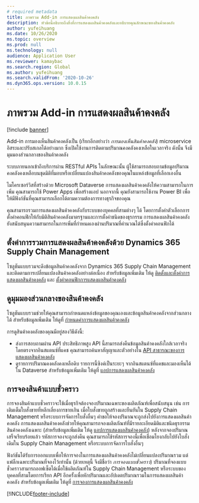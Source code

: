 ```yaml
---
# required metadata
title: ภาพรวม Add-in การแสดงผลสินค้าคงคลัง
description: หัวข้อนี้อธิบายถึงสิ่งที่การแสดงผลสินค้าคงคลังและอธิบายคุณลักษณะของสินค้าคงคลัง
author: yufeihuang
ms.date: 10/26/2020
ms.topic: overview
ms.prod: null
ms.technology: null
audience: Application User
ms.reviewer: kamaybac
ms.search.region: Global
ms.author: yufeihuang
ms.search.validFrom: '2020-10-26'
ms.dyn365.ops.version: 10.0.15
---
```


# <a name="inventory-visibility-add-in-overview"></a>ภาพรวม Add-in การแสดงผลสินค้าคงคลัง

[!include [banner](../includes/banner.md)]

Add-in การมองเห็นสินค้าคงคลังเป็น (เรียกอีกอย่างว่า *การมองเห็นสินค้าคงคลัง*) microservice อิสระและปรับสเกลได้อย่างมาก ซึ่งเปิดใช้งานการติดตามปริมาณคงคลังคงเหลือในเวลาจริง ดังนั้น จึงมีมุมมองส่วนกลางของสินค้าคงคลัง

ระบบภายนอกเข้าถึงบริการผ่าน RESTful APIs ในลักษณะนั้น ผู้ใช้สามารถสอบถามข้อมูลปริมาณคงคลังคงเหลือบนชุดมิติที่มอบหรือเปลี่ยนแปลงสินค้าคงคลังของคุณในแหล่งข้อมูลที่เลือกเองอื่น

ไมโครเซอร์วิสที่สร้างด้วย Microsoft Dataverse การแสดงผลสินค้าคงคลังให้ความสามารถในการเพิ่ม คุณสามารถใช้ Power Apps เพื่อสร้างแอป นอกจากนี้ คุณยังสามารถใช้งาน Power BI เพื่อให้มีฟังก์ชันที่คุณสามารถเลือกได้ตามความต้องการทางธุรกิจของคุณ

คุณสามารถรวมการแสดงผลสินค้าคงคลังกับระบบของบุคคลที่สามต่างๆ ได้ โดยการตั้งค่าตัวเลือกการตั้งค่าคอนฟิกให้กับมิติสินค้าคงคลังมาตรฐานและการตั้งค่าชนิดของธุรกรรม การแสดงผลสินค้าคงคลังยังสนับสนุนความสามารถในการเพิ่มที่กําหนดเองผ่านปริมาณที่คํานวณได้ซึ่งตั้งค่าคอนฟิกได้

## <a name="inventory-visibility-integration-with-dynamics-365-supply-chain-management"></a>ตั้งค่าการรวมการแสดงผลสินค้าคงคลังด้วย Dynamics 365 Supply Chain Management

โซลูชันแบบรวมจะดึงข้อมูลสินค้าคงคลังจาก Dynamics 365 Supply Chain Management และติดตามการเปลี่ยนแปลงสินค้าคงคลังอย่างต่อเนื่อง สำหรับข้อมูลเพิ่มเติม ให้ดู [ติดตั้งและตั้งค่าการแสดงผลสินค้าคงคลัง](inventory-visibility-setup.md) และ [ตั้งค่าคอนฟิกการแสดงผลสินค้าคงคลัง](inventory-visibility-configuration.md)

## <a name="get-a-global-view-of-inventory"></a>ดูมุมมองส่วนกลางของสินค้าคงคลัง

โซลูชันแบบรวมช่วยให้คุณสามารถกําหนดแหล่งข้อมูลของคุณเองและข้อมูลสินค้าคงคลังจากส่วนกลางได้ สำหรับข้อมูลเพิ่มเติม ให้ดูที่ [กำหนดค่าการแสดงผลสินค้าคงคลัง](inventory-visibility-configuration.md)

การดูสินค้าคงคลังของคุณมีอยู่สองวิธีดังนี้:

- ส่งการสอบถามผ่าน API ประสิทธิภาพสูง API นี้สามารถส่งคืนข้อมูลสินค้าคงคลังใกล้เวลาจริงโดยตรงจากอินสแตนซ์ที่แคช คุณสามารถค้นหาสัญญาและตัวอย่างใน [API สาธารณะของการแสดงผลสินค้าคงคลัง](inventory-visibility-api.md)
- ดูรายการปริมาณคงคลังคงเหลือดิบ รายการนี้ซิงค์เป็นระยะๆ จากอินสแตนซ์ที่แคชและมองเห็นได้ใน Dataverse สำหรับข้อมูลเพิ่มเติม ให้ดูที่ [แอปการแสดงผลสินค้าคงคลัง](inventory-visibility-power-platform.md)

## <a name="soft-reservations"></a>การจองสินค้าแบบชั่วคราว

การจองสินค้าแบบชั่วคราวจะใช้เมื่อธุรกิจต้องจองปริมาณเฉพาะของผลิตภัณฑ์เพื่อสนับสนุน เช่น การเติมเต็มใบสั่งขายที่หลีกเลี่ยงการขายเกิน เมื่อใบสั่งขายถูกสร้างและยืนยันใน Supply Chain Management หรือระบบการจัดการใบสั่งอื่นๆ คำขอให้จองปริมาณจะถูกส่งไปยังการแสดงผลสินค้าคงคลัง การแสดงผลสินค้าคงคลังช่วยให้คุณสามารถจองผลิตภัณฑ์ที่มีรายละเอียดมิติและชนิดธุรกรรมสินค้าคงคลังเฉพาะ (สำหรับข้อมูลเพิ่มเติม ให้ดู [แอปการแสดงผลสินค้าคงคลัง](inventory-visibility-power-platform.md)) หลังจากจองปริมาณเสร็จเรียบร้อยแล้ว รหัสการจองจะถูกส่งคืน คุณสามารถใช้รหัสการจองนี้เพื่อเชื่อมโยงกลับไปยังใบสั่งเดิมใน Supply Chain Management หรือระบบการจัดการใบสั่งอื่นๆ

ฟังก์ชันได้รับการออกแบบเพื่อให้การจองในการแสดงผลสินค้าคงคลังไม่เปลี่ยนแปลงปริมาณรวม แต่แฟล็กเฉพาะปริมาณที่จองไว้เท่านั้น (ด้วยเหตุนี้ จึงมีชื่อว่า *การจองแบบชั่วคราว*) ปริมาณที่จองแบบชั่วคราวสามารถออฟเซ็ตได้เมื่อใช้ผลิตภัณฑ์ใน Supply Chain Management หรือระบบของบุคคลที่สามโดยการเรียก API อีกครั้งเพื่อหักปริมาณและอัปเดตปริมาณรวมในการแสดงผลสินค้าคงคลัง สำหรับข้อมูลเพิ่มเติม ให้ดูที่ [การจองการแสดงผลสินค้าคงคลัง](inventory-visibility-reservations.md)

[!INCLUDE[footer-include](../../includes/footer-banner.md)]
